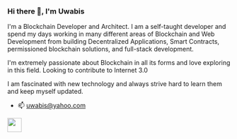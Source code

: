### Hi there 👋, I'm Uwabis

I'm a Blockchain Developer and Architect. I am a self-taught developer and spend my days working in many different areas of Blockchain and Web Development from building Decentralized Applications, Smart Contracts, permissioned blockchain solutions, and full-stack development.

I'm extremely passionate about Blockchain in all its forms and love exploring in this field. Looking to contribute to Internet 3.0

I am fascinated with new technology and always strive hard to learn them and keep myself updated.

- 📫 uwabis@yahoo.com

<img height="32" width="32" src="https://cdn.jsdelivr.net/npm/simple-icons@v5/icons/[linkedin].svg" />




<!--
**Uwabis1/Uwabis1** is a ✨ _special_ ✨ repository because its `README.md` (this file) appears on your GitHub profile.

Here are some ideas to get you started:

- 🔭 I’m currently working on ...
- 🌱 I’m currently learning ...
- 👯 I’m looking to collaborate on ...
- 🤔 I’m looking for help with ...
- 💬 Ask me about ...
- 📫 How to reach me: ...
- 😄 Pronouns: ...
- ⚡ Fun fact: ...
-->

